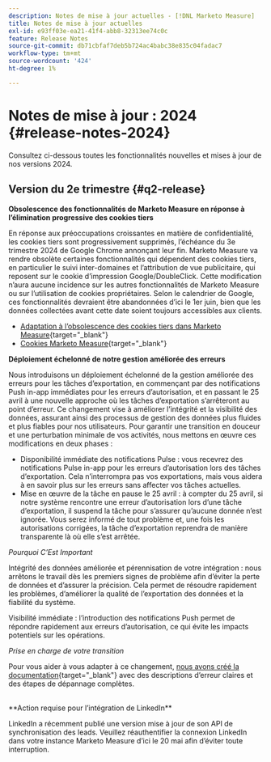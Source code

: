 ```yaml
---
description: Notes de mise à jour actuelles - [!DNL Marketo Measure]
title: Notes de mise à jour actuelles
exl-id: e93ff03e-ea21-41f4-abb8-32313ee74c0c
feature: Release Notes
source-git-commit: db71cbfaf7deb5b724ac4babc38e835c04fadac7
workflow-type: tm+mt
source-wordcount: '424'
ht-degree: 1%

---
```


# Notes de mise à jour : 2024 {#release-notes-2024}

Consultez ci-dessous toutes les fonctionnalités nouvelles et mises à jour de nos versions 2024.

## Version du 2e trimestre {#q2-release}

<p>

**Obsolescence des fonctionnalités de Marketo Measure en réponse à l’élimination progressive des cookies tiers**

En réponse aux préoccupations croissantes en matière de confidentialité, les cookies tiers sont progressivement supprimés, l’échéance du 3e trimestre 2024 de Google Chrome annonçant leur fin. Marketo Measure va rendre obsolète certaines fonctionnalités qui dépendent des cookies tiers, en particulier le suivi inter-domaines et l’attribution de vue publicitaire, qui reposent sur le cookie d’impression Google/DoubleClick. Cette modification n’aura aucune incidence sur les autres fonctionnalités de Marketo Measure ou sur l’utilisation de cookies propriétaires. Selon le calendrier de Google, ces fonctionnalités devraient être abandonnées d’ici le 1er juin, bien que les données collectées avant cette date soient toujours accessibles aux clients.

* [Adaptation à l’obsolescence des cookies tiers dans Marketo Measure](https://nation.marketo.com/t5/employee-blogs/adapting-to-third-party-cookie-deprecation-in-marketo-measure/ba-p/345110){target="_blank"}
* [Cookies Marketo Measure](/help/marketo-measure-tracking/setting-up-tracking/marketo-measure-cookies.md){target="_blank"}

**Déploiement échelonné de notre gestion améliorée des erreurs**

Nous introduisons un déploiement échelonné de la gestion améliorée des erreurs pour les tâches d’exportation, en commençant par des notifications Push in-app immédiates pour les erreurs d’autorisation, et en passant le 25 avril à une nouvelle approche où les tâches d’exportation s’arrêteront au point d’erreur. Ce changement vise à améliorer l’intégrité et la visibilité des données, assurant ainsi des processus de gestion des données plus fluides et plus fiables pour nos utilisateurs. Pour garantir une transition en douceur et une perturbation minimale de vos activités, nous mettons en œuvre ces modifications en deux phases :

* Disponibilité immédiate des notifications Pulse : vous recevrez des notifications Pulse in-app pour les erreurs d’autorisation lors des tâches d’exportation. Cela n’interrompra pas vos exportations, mais vous aidera à en savoir plus sur les erreurs sans affecter vos tâches actuelles.
* Mise en œuvre de la tâche en pause le 25 avril : à compter du 25 avril, si notre système rencontre une erreur d’autorisation lors d’une tâche d’exportation, il suspend la tâche pour s’assurer qu’aucune donnée n’est ignorée. Vous serez informé de tout problème et, une fois les autorisations corrigées, la tâche d’exportation reprendra de manière transparente là où elle s’est arrêtée.

_Pourquoi C’Est Important_

Intégrité des données améliorée et pérennisation de votre intégration : nous arrêtons le travail dès les premiers signes de problème afin d’éviter la perte de données et d’assurer la précision. Cela permet de résoudre rapidement les problèmes, d’améliorer la qualité de l’exportation des données et la fiabilité du système.

Visibilité immédiate : l’introduction des notifications Push permet de répondre rapidement aux erreurs d’autorisation, ce qui évite les impacts potentiels sur les opérations.

_Prise en charge de votre transition_

Pour vous aider à vous adapter à ce changement, [nous avons créé la documentation](/help/configuration-and-setup/getting-started-with-marketo-measure/error-notifications.md){target="_blank"} avec des descriptions d’erreur claires et des étapes de dépannage complètes.

<br>
**Action requise pour l’intégration de LinkedIn**

LinkedIn a récemment publié une version mise à jour de son API de synchronisation des leads. Veuillez réauthentifier la connexion LinkedIn dans votre instance Marketo Measure d’ici le 20 mai afin d’éviter toute interruption.

